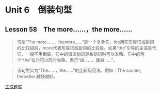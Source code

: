 ﻿ # Unit 6　倒装句型
 ## Lesson 58　The more……，the more……
 
> 句型“The more……，themore……”是一个复合句，the用在形容词或副词的比较级前，more代表形容词或副词的比较级。如果“the”引导的主语是代词，一般不用倒装。句中的谓语动词是系动词时可以省略。句中的两个“the”有时可以同时省略，表示“越……，就越……”。

> 该句型实为“The……，the……”的比较级用法。例如：The sooner, thebetter.越快越好。


 [生成题库](./sentence/f058.json)
